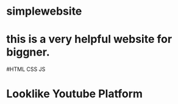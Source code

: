 # simplewebsite
# this is a very helpful website for biggner.
#HTML CSS JS 
# Looklike Youtube Platform 
